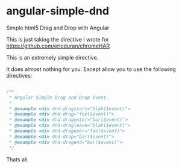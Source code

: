 angular-simple-dnd
==================

Simple html5 Drag and Drop with Angular

This is just taking the directive I wrote for https://github.com/ericduran/chromeHAR

This is an extremely simple directive.

It does almost nothing for you. Except allow you to use the following directives:

```js

/**
 * Angular Simple Drag and Drop Event.
 *
 * @example <div dnd-dragstart="blah($event)">
 * @example <div dnd-drag="foo($event)">
 * @example <div dnd-dragenter="bar($event)">
 * @example <div dnd-dragleave="blah($event)">
 * @example <div dnd-dragover="foo($event)">
 * @example <div dnd-drop="bar($event)">
 * @example <div dnd-dragend="bar($event)">
 */
```

Thats all.
